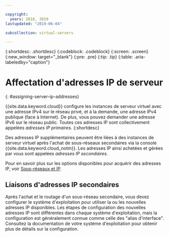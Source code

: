 ```yaml
---

copyright:
  years: 2018, 2019
lastupdated: "2019-06-04"

subcollection: virtual-servers

---
```


{:shortdesc: .shortdesc}
{:codeblock: .codeblock}
{:screen: .screen}
{:new_window: target="_blank"}
{:pre: .pre}
{:tip: .tip}
{:table: .aria-labeledby="caption"}

# Affectation d'adresses IP de serveur
{: #assigning-server-ip-addresses}

{{site.data.keyword.cloud}} configure les instances de serveur virtuel avec une adresse IPv4 sur le réseau privé, et à la demande, une adresse IPv4 publique (face à Internet). De plus, vous pouvez demander une adresse IPv6 sur le réseau public. Toutes ces adresses IP sont collectivement appelées _adresses IP primaires_.
{:shortdesc}

Des adresses IP supplémentaires peuvent être liées à des instances de serveur virtuel après l'achat de sous-réseaux secondaires via la console {{site.data.keyword.cloud_notm}}. Les adresses IP ainsi achetées et gérées par vous sont appelées _adresses IP secondaires_.

Pour en savoir plus sur les options disponibles pour acquérir des adresses IP, voir [Sous-réseaux et IP](/docs/infrastructure/subnets?topic=subnets-about-subnets-and-ips).

## Liaisons d'adresses IP secondaires

Après l'achat et le routage d'un sous-réseau secondaire, vous devez configurer le système d'exploitation pour utiliser la ou les nouvelles adresses IP disponibles. Les étapes de configuration des nouvelles adresses IP sont différentes dans chaque système d'exploitation, mais la configuration est généralement connue comme celle des "alias d'interface". Consultez la documentation de votre système d'exploitation pour obtenir plus de détails sur la configuration.
